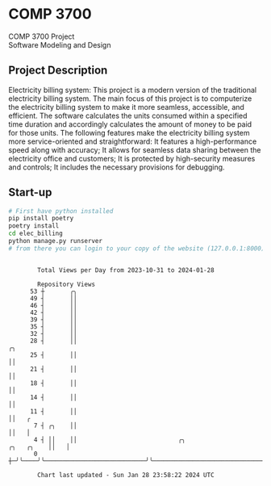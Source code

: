 # COMP 3700
COMP 3700 Project  
Software Modeling and Design
## Project Description
Electricity billing system: This project is a modern version of the traditional electricity billing system. The main focus of this project is to computerize the electricity billing system to make it more seamless, accessible, and efficient. The software calculates the units consumed within a specified time duration and accordingly calculates the amount of money to be paid for those units. The following features make the electricity billing system more service-oriented and straightforward: It features a high-performance speed along with accuracy; It allows for seamless data sharing between the electricity office and customers; It is protected by high-security measures and controls; It includes the necessary provisions for debugging.

## Start-up
```bash
# First have python installed
pip install poetry
poetry install
cd elec_billing
python manage.py runserver
# from there you can login to your copy of the website (127.0.0.1:8000), default creds are admin/admin
```

```

        Total Views per Day from 2023-10-31 to 2024-01-28

        Repository Views
      53 ┼       ╭╮
      49 ┤       ││
      46 ┤       ││
      42 ┤       ││
      39 ┤       ││
      35 ┤       ││
      32 ┤       ││
      28 ┤       ││                                                                          ╭╮
      25 ┤       ││                                                                          ││
      21 ┤       ││                                                                          ││
      18 ┤       ││                                                                          ││
      14 ┤       ││                                                                          ││
      11 ┤       ││                                                                          ││   ╭
       7 ┤ ╭╮    ││                                                                          ││   │
       4 ┤ ││    ││                            ╭╮                                 ╭╮   ╭╮    ││   │
       0 ┼─╯╰────╯╰────────────────────────────╯╰─────────────────────────────────╯╰───╯╰────╯╰───╯

        Chart last updated - Sun Jan 28 23:58:22 2024 UTC
        
```
